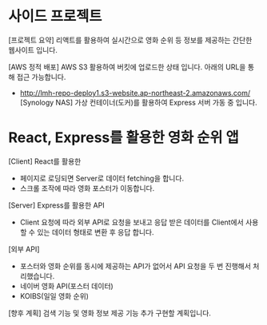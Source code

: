# 사이드 프로젝트

[프로젝트 요약] 리액트를 활용하여 실시간으로 영화 순위 등 정보를 제공하는 간단한 웹사이트 입니다.

[AWS 정적 배포] AWS S3 활용하여 버킷에 업로드한 상태 입니다. 아래의 URL을 통해 접근 가능합니다.

- http://lmh-repo-deploy1.s3-website.ap-northeast-2.amazonaws.com/
  [Synology NAS] 가상 컨테이너(도커)를 활용하여 Express 서버 가동 중 입니다.

# React, Express를 활용한 영화 순위 앱

[Client] React를 활용한

- 페이지로 로딩되면 Server로 데이터 fetching을 합니다.
- 스크롤 조작에 따라 영화 포스터가 이동합니다.

[Server] Express를 활용한 API

- Client 요청에 따라 외부 API로 요청을 보내고 응답 받은 데이터를 Client에서 사용할 수 있는 데이터 형태로 변환 후 응답 합니다.

[외부 API]

- 포스터와 영화 순위를 동시에 제공하는 API가 없어서 API 요청을 두 번 진행해서 처리했습니다.
- 네이버 영화 API(포스터 데이터)
- KOIBS(일일 영화 순위)

[향후 계획] 검색 기능 및 영화 정보 제공 기능 추가 구현할 계획입니다.
